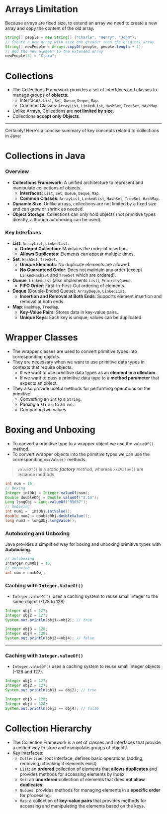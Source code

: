# Arrays Limitation
Because arrays are fixed size, to extend an array we need to create a new array and copy the content of the old array.
```java
String[] people = new String[] {"Charle", "Henry", "John"};
// Create a new array with size one greater than the original array
String[] newPeople = Arrays.copyOf(people, people.length + 1);
// Add the new element to the extended array
newPeople[3] = "Clara";
```

# Collections
- The Collections Framework provides a set of interfaces and classes to manage groups of **objects**: 
  - Interfaces: `List`, `Set`, `Queue`, `Deque`, `Map`.
  - Common Classes: `ArrayList`, `LinkedList`, `HashSet`, `TreeSet`, `HashMap`
- Unlike Arrays, Collections are **not limited by size**. 
- Collections **accept only Objects**.

---

Certainly! Here's a concise summary of key concepts related to collections in Java:

# Collections in Java

### Overview
- **Collections Framework**: A unified architecture to represent and manipulate collections of objects.
  - **Interfaces**: `List`, `Set`, `Queue`, `Deque`, `Map`.
  - **Common Classes**: `ArrayList`, `LinkedList`, `HashSet`, `TreeSet`, `HashMap`.
- **Dynamic Size**: Unlike arrays, collections are not limited by a fixed size and can grow or shrink as needed.
- **Object Storage**: Collections can only hold objects (not primitive types directly, although autoboxing can be used).

### Key Interfaces

- **List**: `ArrayList`, `LinkedList`.
  - **Ordered Collection**: Maintains the order of insertion.
  - **Allows Duplicates**: Elements can appear multiple times.
- **Set**: `HashSet`, `TreeSet`.
  - **Unique Elements**: No duplicate elements are allowed.
  - **No Guaranteed Order**: Does not maintain any order (except `LinkedHashSet` and `TreeSet` which are ordered).
- **Queue**: `LinkedList` (also implements `List`), `PriorityQueue`.
  - **FIFO Order**: First-In-First-Out ordering of elements.
- **Deque** (Double-Ended Queue): `ArrayDeque`, `LinkedList`.
  - **Insertion and Removal at Both Ends**: Supports element insertion and removal at both ends.
- **Map**: `HashMap`, `TreeMap`.
  - **Key-Value Pairs**: Stores data in key-value pairs.
  - **Unique Keys**: Each key is unique; values can be duplicated.

# Wrapper Classes
- The wrapper classes are used to convert primitive types into corresponding objects.
- They are necessary when we want to use primitive data types in contexts that require objects.
  - If we want to use primitive data types as an **element in a ollection**.
  - If we want to pass a primitive data type to a **method parameter** that expects an object.
- They also provide useful methods for performing operations on the primitive:
  - Converting an `int` to a `String`.
  - Parsing a `String` to an `int`.
  - Comparing two values.
  

# Boxing and Unboxing

- To convert a primitive type to a wrapper object we use the `valueOf()` method.
- To convert wrapper objects into the primitive types we can use the corresponding `xxxValue()` methods.
> `valueOf()` is a *static **factory** method*, whereas `xxxValue()` are instance methods
```java
int num = 16;
// Boxing
Integer intObj = Integer.valueOf(num);
Double doubleObj = Double.valueOf("3.14");
Long longObj = Long.valueOf("95657");
// Unboxing
int num1 =  intObj.intValue();
double num2 = doubleObj.doubleValue();
long num3 = longObj.longValue();
```

### Autoboxing and Unboxing

Java provides a simplified way for boxing and unboxing primitive types with **Autoboxing**.

```java
// autoboxing
Interger numObj = 16;
// unboxing
int num = numbObj;
```

### Caching with `Integer.ValueOf()`

- `Integer.valueOf() `uses a caching system to reuse small integer to the same object (-128 to 128)

```java
Integer obj1 = 127;
Integer obj2 = 127;
System.out.println(obj1==obj2); // true

Integer obj3 = 128;
Integer obj4 = 128;
System.out.println(obj3==obj4); // false
```


---

### Caching with `Integer.valueOf()`

- `Integer.valueOf()` uses a caching system to reuse small integer objects (-128 and 127).

```java
Integer obj1 = 127;
Integer obj2 = 127;
System.out.println(obj1 == obj2); // true

Integer obj3 = 128;
Integer obj4 = 128;
System.out.println(obj3 == obj4); // false
```

# Collection Hierarchy

- The Collection Framework is a set of classes and interfaces that provide a unified way to store and manipulate groups of objects.
- Key interfaces:
  - `Collection`: root interface, defines basic operations (adding, removing, checking if elements exist)
  - `List`: an **ordered** collection of elements that **allows duplicates** and provides methods for accessing elements by index.
  - `Set`: an  **unordered** collection of elements that does **not allow duplicates**.
  - `Queues`: provides methods for managing elements in a **specific order** for processing.
  - `Map`: a collection of **key-value pairs** that provides methods for accessing and manipulating the elements based on the keys.